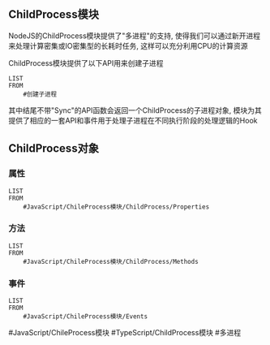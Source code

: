 ## ChildProcess模块

NodeJS的ChildProcess模块提供了"多进程"的支持, 使得我们可以通过新开进程来处理计算密集或IO密集型的长耗时任务, 这样可以充分利用CPU的计算资源

ChildProcess模块提供了以下API用来创建子进程
```dataview
LIST
FROM
	#创建子进程 
```

其中结尾不带"Sync"的API函数会返回一个ChildProcess的子进程对象, 模块为其提供了相应的一套API和事件用于处理子进程在不同执行阶段的处理逻辑的Hook

## ChildProcess对象

### 属性
```dataview
LIST
FROM
	#JavaScript/ChileProcess模块/ChildProcess/Properties 
```

### 方法
```dataview
LIST
FROM
	#JavaScript/ChileProcess模块/ChildProcess/Methods 
```

### 事件
```dataview
LIST
FROM
	#JavaScript/ChileProcess模块/Events 
```

#JavaScript/ChileProcess模块 #TypeScript/ChildProcess模块 #多进程